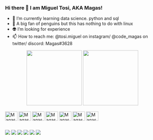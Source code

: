### Hi there 👋 I am Miguel Tosi, AKA Magas!

- 🐍 I’m currently learning data science. python and sql
- 🐧 A big fan of penguins but this has nothing to do with linux
- 👽 I’m looking for experience
- 📫 How to reach me: @tosi.miguel on instagram/ @code_magas on twitter/ discord: Magas#3628

<div align="center">
  <img height="180em" src="https://github-readme-stats.vercel.app/api?username=migueltosi&show_icons=true&theme=cobalt2&include_all_commits=true&count_private=true"/>
  <img height="180em" src="https://github-readme-stats.vercel.app/api/top-langs/?username=migueltosi&layout=compact&langs_count=7&theme=cobalt2"/>
</div>
<div style="display: inline_block"><br>
<img align="center" alt="Magas-Python" height="30" width="40" src="https://cdn.jsdelivr.net/gh/devicons/devicon/icons/python/python-original.svg">
<img align="center" alt="Magas-Anaconda" height="30" width="40" src="https://cdn.jsdelivr.net/gh/devicons/devicon/icons/anaconda/anaconda-original.svg">
<img align="center" alt="Magas-Pandas" height="30" width="40" src="https://cdn.jsdelivr.net/gh/devicons/devicon/icons/pandas/pandas-original.svg">
<img align="center" alt="Magas-MySQL" height="30" width="40" src="https://cdn.jsdelivr.net/gh/devicons/devicon/icons/mysql/mysql-original.svg">
 <img align="center" alt="Magas-VSCode" height="30" width="40" src="https://cdn.jsdelivr.net/gh/devicons/devicon/icons/vscode/vscode-original.svg">
<img align="center" alt="Magas-Linux" height="30" width="40" src="https://cdn.jsdelivr.net/gh/devicons/devicon/icons/linux/linux-original.svg">     
<img align="center" alt="Magas-Ubuntu" height="30" width="40" src="https://cdn.jsdelivr.net/gh/devicons/devicon/icons/ubuntu/ubuntu-plain.svg">               
</div>
                                                                                                                                                      
##
<div>
  
  <a href="https://telegram.me/magastes" target="_blank"><img src="https://img.shields.io/badge/Telegram-2CA5E0?style=for-the-badge&logo=telegram&logoColor=white" target="_blank"></a>
   <a href="https://discord.gg/nwnHQZbRXD" target="_blank"><img src="https://img.shields.io/badge/Discord-7289DA?style=for-the-badge&logo=discord&logoColor=white" target="_blank"></a>
  <a href="https://twitter.com/code_magas" target="_blank"><img src="https://img.shields.io/badge/Twitter-1DA1F2?style=for-the-badge&logo=twitter&logoColor=white" target="_blank"></a>
  <a href="https://www.instagram.com/tosi.miguel/" target="_blank"><img src="https://img.shields.io/badge/-Instagram-%23E4405F?style=for-the-badge&logo=instagram&logoColor=white" target="_blank"></a>
  <a href="https://www.linkedin.com/in/miguel-tosi-12314b259/" target="_blank"><img src="https://img.shields.io/badge/-LinkedIn-%230077B5?style=for-the-badge&logo=linkedin&logoColor=white" target="_blank"></a> 
  <a href = "mailto:contactmigueltosi@gmail.com"><img src="https://img.shields.io/badge/Gmail-D14836?style=for-the-badge&logo=gmail&logoColor=white" target="_blank"></a>
  
</div>
